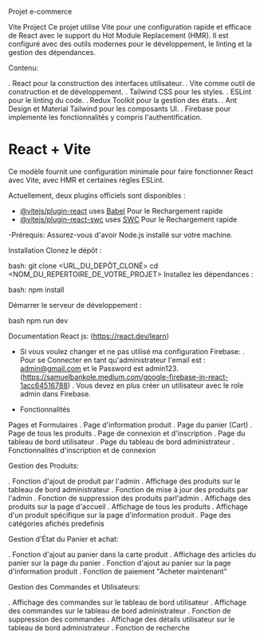 Projet e-commerce 

Vite Project
Ce projet utilise Vite pour une configuration rapide et efficace de React avec le support du Hot Module Replacement (HMR). Il est configuré avec des outils modernes pour le développement, le linting et la gestion des dépendances.

Contenu:

. React pour la construction des interfaces utilisateur.
. Vite comme outil de construction et de développement.
. Tailwind CSS pour les styles.
. ESLint pour le linting du code.
. Redux Toolkit pour la gestion des états.
. Ant Design et Material Tailwind pour les composants UI.
. Firebase pour implementé les fonctionnalités y compris l'authentification.

# React + Vite

Ce modèle fournit une configuration minimale pour faire fonctionner React avec Vite, avec HMR et certaines règles ESLint.

Actuellement, deux plugins officiels sont disponibles :

- [@vitejs/plugin-react](https://github.com/vitejs/vite-plugin-react/blob/main/packages/plugin-react/README.md) uses [Babel](https://babeljs.io/) Pour le Rechargement rapide
- [@vitejs/plugin-react-swc](https://github.com/vitejs/vite-plugin-react-swc) uses [SWC](https://swc.rs/) Pour le Rechargement rapide


-Prérequis:
Assurez-vous d'avoir Node.js installé sur votre machine.

Installation
Clonez le dépôt :

bash:
git clone <URL_DU_DEPÔT_CLONÉ>
cd <NOM_DU_REPERTOIRE_DE_VOTRE_PROJET>
Installez les dépendances :

bash:
npm install


Démarrer le serveur de développement :

bash
npm run dev

Documentation React js:
(https://react.dev/learn)

* Si vous voulez changer et ne pas utilisé ma configuration Firebase:
. Pour se Connecter en tant qu'administrateur l'email est : admin@gmail.com
et le Password est admin123.
(https://samuelbankole.medium.com/google-firebase-in-react-1acc64516788)
. Vous devez en plus créer un utilisateur avec le role admin dans Firebase.

* Fonctionnalités

Pages et Formulaires
. Page d'information produit
. Page du panier (Cart)
. Page de tous les produits 
. Page de connexion et d'inscription 
. Page du tableau de bord utilisateur 
. Page du tableau de bord administrateur
. Fonctionnalités d'inscription et de connexion 


Gestion des Produits:

. Fonction d'ajout de produit par l'admin
. Affichage des produits sur le tableau de bord administrateur 
. Fonction de mise à jour des produits par l'admin
. Fonction de suppression des produits parl'admin
. Affichage des produits sur la page d'accueil 
. Affichage de tous les produits 
. Affichage d'un produit spécifique sur la page d'information produit 
. Page des catégories afichés predefinis

Gestion d'État du Panier et achat:

. Fonction d'ajout au panier dans la carte produit 
. Affichage des articles du panier sur la page du panier 
. Fonction d'ajout au panier sur la page d'information produit 
. Fonction de paiement "Acheter maintenant" 

Gestion des Commandes et Utilisateurs:

. Affichage des commandes sur le tableau de bord utilisateur 
. Affichage des commandes sur le tableau de bord administrateur 
. Fonction de suppression des commandes 
. Affichage des détails utilisateur sur le tableau de bord administrateur 
. Fonction de recherche

